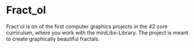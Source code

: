 # Fract_ol
Fract`ol is on of the first computer graphics projects in the 42 core curriculum, where you work with the miniLibx-Library. The project is meant to create graphically beautiful fractals.
